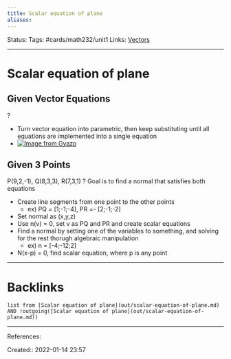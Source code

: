 ```yaml
---
title: Scalar equation of plane
aliases:
---
```

Status:
Tags: #cards/math232/unit1
Links: [Vectors](out/vectors.md)
___

# Scalar equation of plane
## Given Vector Equations
?
- Turn vector equation into parametric, then keep substituting until all equations are implemented into a single equation
- [![Image from Gyazo](https://i.gyazo.com/c8ad14560f2e48e514257b2b38695fe0.png)](https://gyazo.com/c8ad14560f2e48e514257b2b38695fe0)

## Given 3 Points
P(9,2,-1), Q(8,3,3), R(7,3,1)
?
Goal is to find a normal that satisfies both equations
- Create line segments from  one point to the other points
	- ex) PQ = [1;-1;-4], PR =- [2;-1;-2]
- Set normal as (x,y,z)
- Use n(v) = 0, set v as PQ and PR and create scalar equations
- Find a normal by setting one of the variables to something, and solving for the rest thorugh algebraic  manipulation
	- ex) n = [-4;-12;2]
- N(x-p) = 0, find scalar equation, where p is any point

___

# Backlinks
```dataview
list from [Scalar equation of plane](out/scalar-equation-of-plane.md) AND !outgoing([Scalar equation of plane](out/scalar-equation-of-plane.md))
```
___
References:

Created:: 2022-01-14 23:57
